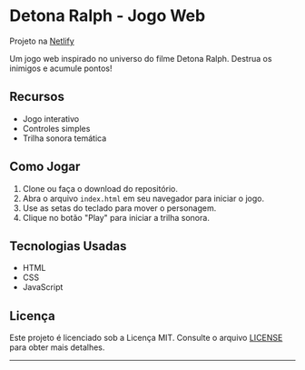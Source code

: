 # Detona Ralph - Jogo Web

Projeto na  [Netlify](https://detonaralph.netlify.app/)

Um jogo web inspirado no universo do filme Detona Ralph. Destrua os inimigos e acumule pontos!

## Recursos

- Jogo interativo
- Controles simples
- Trilha sonora temática

## Como Jogar

1. Clone ou faça o download do repositório.
2. Abra o arquivo `index.html` em seu navegador para iniciar o jogo.
3. Use as setas do teclado para mover o personagem.
4. Clique no botão "Play" para iniciar a trilha sonora.

## Tecnologias Usadas

- HTML
- CSS
- JavaScript

## Licença

Este projeto é licenciado sob a Licença MIT. Consulte o arquivo [LICENSE](./LICENSE) para obter mais detalhes.

---
